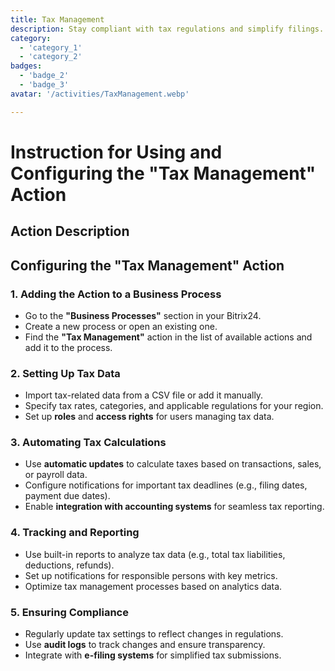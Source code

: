```yaml
---
title: Tax Management
description: Stay compliant with tax regulations and simplify filings.
category: 
  - 'category_1'
  - 'category_2'
badges: 
  - 'badge_2'
  - 'badge_3'
avatar: '/activities/TaxManagement.webp'

---
```

# Instruction for Using and Configuring the "Tax Management" Action

## Action Description

## **Configuring the "Tax Management" Action**

### 1. Adding the Action to a Business Process
- Go to the **"Business Processes"** section in your Bitrix24.
- Create a new process or open an existing one.
- Find the **"Tax Management"** action in the list of available actions and add it to the process.

### 2. Setting Up Tax Data
- Import tax-related data from a CSV file or add it manually.
- Specify tax rates, categories, and applicable regulations for your region.
- Set up **roles** and **access rights** for users managing tax data.

### 3. Automating Tax Calculations
- Use **automatic updates** to calculate taxes based on transactions, sales, or payroll data.
- Configure notifications for important tax deadlines (e.g., filing dates, payment due dates).
- Enable **integration with accounting systems** for seamless tax reporting.

### 4. Tracking and Reporting
- Use built-in reports to analyze tax data (e.g., total tax liabilities, deductions, refunds).
- Set up notifications for responsible persons with key metrics.
- Optimize tax management processes based on analytics data.

### 5. Ensuring Compliance
- Regularly update tax settings to reflect changes in regulations.
- Use **audit logs** to track changes and ensure transparency.
- Integrate with **e-filing systems** for simplified tax submissions.
